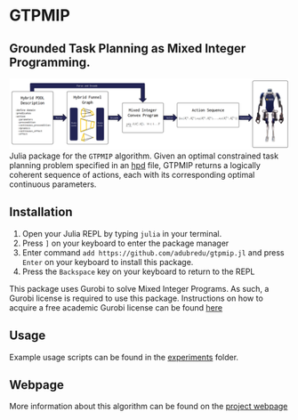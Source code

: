 # GTPMIP
## Grounded Task Planning as Mixed Integer Programming.
![](media/overview2.png)
Julia package for the `GTPMIP` algorithm. Given an optimal constrained task planning problem specified in an [hpd](https://github.com/adubredu/HPD.jl) file, GTPMIP returns a logically coherent sequence of actions, each with its corresponding optimal continuous parameters.

## Installation
1. Open your Julia REPL by typing  `julia` in your terminal.
2. Press `]` on your keyboard to enter the package manager
3. Enter command `add https://github.com/adubredu/gtpmip.jl` and press 
`Enter` on your keyboard to install this package.
4. Press the `Backspace` key on your keyboard to return to the REPL

This package uses Gurobi to solve Mixed Integer Programs. As such, a Gurobi license is required to use this package. Instructions on how to acquire a free academic Gurobi license can be found [here](https://www.gurobi.com/academia/academic-program-and-licenses/)

## Usage
Example usage scripts can be found in the [experiments](experiments) folder.

## Webpage
More information about this algorithm can be found on the [project webpage](https://adubredu.github.io/gtpmip)